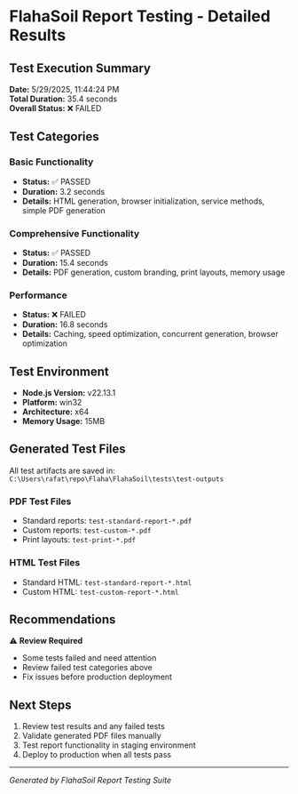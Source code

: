 # FlahaSoil Report Testing - Detailed Results

## Test Execution Summary

**Date:** 5/29/2025, 11:44:24 PM  
**Total Duration:** 35.4 seconds  
**Overall Status:** ❌ FAILED  

## Test Categories


### Basic Functionality
- **Status:** ✅ PASSED
- **Duration:** 3.2 seconds
- **Details:** HTML generation, browser initialization, service methods, simple PDF generation

### Comprehensive Functionality
- **Status:** ✅ PASSED
- **Duration:** 15.4 seconds
- **Details:** PDF generation, custom branding, print layouts, memory usage

### Performance
- **Status:** ❌ FAILED
- **Duration:** 16.8 seconds
- **Details:** Caching, speed optimization, concurrent generation, browser optimization


## Test Environment

- **Node.js Version:** v22.13.1
- **Platform:** win32
- **Architecture:** x64
- **Memory Usage:** 15MB

## Generated Test Files

All test artifacts are saved in: `C:\Users\rafat\repo\Flaha\FlahaSoil\tests\test-outputs`

### PDF Test Files
- Standard reports: `test-standard-report-*.pdf`
- Custom reports: `test-custom-*.pdf`
- Print layouts: `test-print-*.pdf`

### HTML Test Files
- Standard HTML: `test-standard-report-*.html`
- Custom HTML: `test-custom-report-*.html`

## Recommendations

⚠️ **Review Required**
- Some tests failed and need attention
- Review failed test categories above
- Fix issues before production deployment

## Next Steps

1. Review test results and any failed tests
2. Validate generated PDF files manually
3. Test report functionality in staging environment
4. Deploy to production when all tests pass

---
*Generated by FlahaSoil Report Testing Suite*
